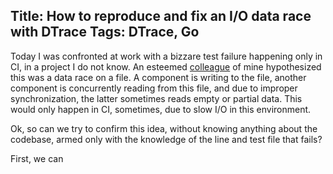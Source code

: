 Title: How to reproduce and fix an I/O data race with DTrace
Tags: DTrace, Go
---

Today I was confronted at work with a bizzare test failure happening only in CI, in a project I do not know. An esteemed [colleague](https://github.com/zepatrik) of mine hypothesized this was a data race on a file. A component is writing to the file, another component is concurrently reading from this file, and due to improper synchronization, the latter sometimes reads empty or partial data. This would only happen in CI, sometimes, due to slow I/O in this environment.

Ok, so can we try to confirm this idea, without knowing anything about the codebase, armed only with the knowledge of the line and test file that fails?

First, we can 
